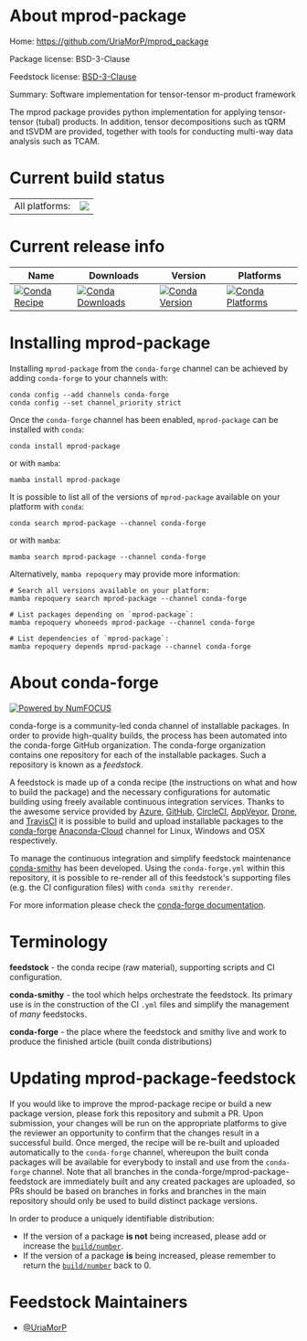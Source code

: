 About mprod-package
===================

Home: https://github.com/UriaMorP/mprod_package

Package license: BSD-3-Clause

Feedstock license: [BSD-3-Clause](https://github.com/conda-forge/mprod-package-feedstock/blob/main/LICENSE.txt)

Summary: Software implementation for tensor-tensor m-product framework

The mprod package provides python implementation for applying tensor-tensor (tubal) products.
In addition, tensor decompositions such as tQRM and tSVDM are provided, together
with tools for conducting multi-way data analysis such as TCAM.


Current build status
====================


<table><tr><td>All platforms:</td>
    <td>
      <a href="https://dev.azure.com/conda-forge/feedstock-builds/_build/latest?definitionId=14756&branchName=main">
        <img src="https://dev.azure.com/conda-forge/feedstock-builds/_apis/build/status/mprod-package-feedstock?branchName=main">
      </a>
    </td>
  </tr>
</table>

Current release info
====================

| Name | Downloads | Version | Platforms |
| --- | --- | --- | --- |
| [![Conda Recipe](https://img.shields.io/badge/recipe-mprod--package-green.svg)](https://anaconda.org/conda-forge/mprod-package) | [![Conda Downloads](https://img.shields.io/conda/dn/conda-forge/mprod-package.svg)](https://anaconda.org/conda-forge/mprod-package) | [![Conda Version](https://img.shields.io/conda/vn/conda-forge/mprod-package.svg)](https://anaconda.org/conda-forge/mprod-package) | [![Conda Platforms](https://img.shields.io/conda/pn/conda-forge/mprod-package.svg)](https://anaconda.org/conda-forge/mprod-package) |

Installing mprod-package
========================

Installing `mprod-package` from the `conda-forge` channel can be achieved by adding `conda-forge` to your channels with:

```
conda config --add channels conda-forge
conda config --set channel_priority strict
```

Once the `conda-forge` channel has been enabled, `mprod-package` can be installed with `conda`:

```
conda install mprod-package
```

or with `mamba`:

```
mamba install mprod-package
```

It is possible to list all of the versions of `mprod-package` available on your platform with `conda`:

```
conda search mprod-package --channel conda-forge
```

or with `mamba`:

```
mamba search mprod-package --channel conda-forge
```

Alternatively, `mamba repoquery` may provide more information:

```
# Search all versions available on your platform:
mamba repoquery search mprod-package --channel conda-forge

# List packages depending on `mprod-package`:
mamba repoquery whoneeds mprod-package --channel conda-forge

# List dependencies of `mprod-package`:
mamba repoquery depends mprod-package --channel conda-forge
```


About conda-forge
=================

[![Powered by
NumFOCUS](https://img.shields.io/badge/powered%20by-NumFOCUS-orange.svg?style=flat&colorA=E1523D&colorB=007D8A)](https://numfocus.org)

conda-forge is a community-led conda channel of installable packages.
In order to provide high-quality builds, the process has been automated into the
conda-forge GitHub organization. The conda-forge organization contains one repository
for each of the installable packages. Such a repository is known as a *feedstock*.

A feedstock is made up of a conda recipe (the instructions on what and how to build
the package) and the necessary configurations for automatic building using freely
available continuous integration services. Thanks to the awesome service provided by
[Azure](https://azure.microsoft.com/en-us/services/devops/), [GitHub](https://github.com/),
[CircleCI](https://circleci.com/), [AppVeyor](https://www.appveyor.com/),
[Drone](https://cloud.drone.io/welcome), and [TravisCI](https://travis-ci.com/)
it is possible to build and upload installable packages to the
[conda-forge](https://anaconda.org/conda-forge) [Anaconda-Cloud](https://anaconda.org/)
channel for Linux, Windows and OSX respectively.

To manage the continuous integration and simplify feedstock maintenance
[conda-smithy](https://github.com/conda-forge/conda-smithy) has been developed.
Using the ``conda-forge.yml`` within this repository, it is possible to re-render all of
this feedstock's supporting files (e.g. the CI configuration files) with ``conda smithy rerender``.

For more information please check the [conda-forge documentation](https://conda-forge.org/docs/).

Terminology
===========

**feedstock** - the conda recipe (raw material), supporting scripts and CI configuration.

**conda-smithy** - the tool which helps orchestrate the feedstock.
                   Its primary use is in the construction of the CI ``.yml`` files
                   and simplify the management of *many* feedstocks.

**conda-forge** - the place where the feedstock and smithy live and work to
                  produce the finished article (built conda distributions)


Updating mprod-package-feedstock
================================

If you would like to improve the mprod-package recipe or build a new
package version, please fork this repository and submit a PR. Upon submission,
your changes will be run on the appropriate platforms to give the reviewer an
opportunity to confirm that the changes result in a successful build. Once
merged, the recipe will be re-built and uploaded automatically to the
`conda-forge` channel, whereupon the built conda packages will be available for
everybody to install and use from the `conda-forge` channel.
Note that all branches in the conda-forge/mprod-package-feedstock are
immediately built and any created packages are uploaded, so PRs should be based
on branches in forks and branches in the main repository should only be used to
build distinct package versions.

In order to produce a uniquely identifiable distribution:
 * If the version of a package **is not** being increased, please add or increase
   the [``build/number``](https://docs.conda.io/projects/conda-build/en/latest/resources/define-metadata.html#build-number-and-string).
 * If the version of a package **is** being increased, please remember to return
   the [``build/number``](https://docs.conda.io/projects/conda-build/en/latest/resources/define-metadata.html#build-number-and-string)
   back to 0.

Feedstock Maintainers
=====================

* [@UriaMorP](https://github.com/UriaMorP/)

